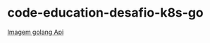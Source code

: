 # code-education-desafio-k8s-go

[Imagem golang Api](https://hub.docker.com/repository/docker/marcusbalbi/code-education-go-api)